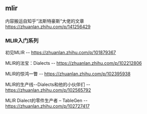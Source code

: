 ## mlir
内容搬运自知乎“法斯特豪斯“大佬的文章
https://zhuanlan.zhihu.com/p/141256429

### MLIR入门系列
初见MLIR -- https://zhuanlan.zhihu.com/p/101879367

MLIR的法宝：Dialects -- https://zhuanlan.zhihu.com/p/102212806

MLIR的惊鸿一瞥 -- https://zhuanlan.zhihu.com/p/102395938

MLIR的生产线--Dialects和他的小伙伴们 -- https://zhuanlan.zhihu.com/p/102565792

MLIR Dialect的零件生产者 – TableGen -- https://zhuanlan.zhihu.com/p/102727417